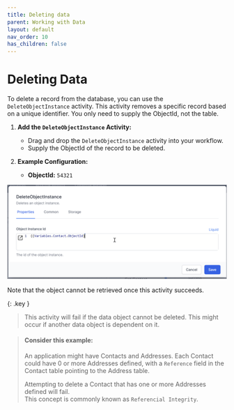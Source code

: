 ```yaml
---
title: Deleting data
parent: Working with Data
layout: default
nav_order: 10
has_children: false
---
```


# Deleting Data

To delete a record from the database, you can use the `DeleteObjectInstance` activity. This activity removes a specific record based on a unique identifier. You only need to supply the ObjectId, not the table.

1. **Add the `DeleteObjectInstance` Activity:**
   - Drag and drop the `DeleteObjectInstance` activity into your workflow.
   - Supply the ObjectId of the record to be deleted.

2. **Example Configuration:**
   - **ObjectId:** `54321`

![](../images/2024-07-11-09-40-08.png)

Note that the object cannot be retrieved once this activity succeeds.


{: .key }
> This activity will fail if the data object cannot be deleted.  This might occur if another data object is dependent on it.

> #### Consider this example:  
   > An application might have Contacts and Addresses.  Each Contact could have 0 or more Addresses defined, with a `Reference` field in the Contact table pointing to the Address table.  
   >  
   > Attempting to delete a Contact that has one or more Addresses defined will fail.  
   This concept is commonly known as `Referencial Integrity`.
